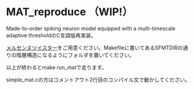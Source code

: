 # MAT_reproduce （WIP!）
Made-to-order spiking neuron model equipped with a multi-timescale adaptive thresholdのC言語版再実装。

[メルセンヌツイスター](http://www.math.sci.hiroshima-u.ac.jp/m-mat/MT/SFMT/index-jp.html#SFMT)をご用意ください。Makefileに書いてあるSFMTDIRの通りの階層構造になるようにフォルダを置いてください。

以上が終わるとmake run_matで走ります。

simple_mat.cの方はコメントアウト2行目のコンパイル文で動かしてください。

